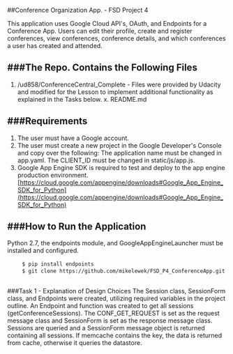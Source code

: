 ##Conference Organization App. - FSD Project 4

This application uses Google Cloud API's, OAuth, and Endpoints for a Conference App. Users can edit their profile, create and register conferences, view conferences, conference details, and which conferences a user has created and attended.

###The Repo. Contains the Following Files
-------------------------------------
 1. /ud858/ConferenceCentral_Complete - Files were provided by Udacity and modified for the Lesson to implement additional functionality as explained in the Tasks below.
 x. README.md
 
 ###Requirements
 --------------------
 1. The user must have a Google account.
 2. The user must create a new project in the Google Developer's Console and copy over the following: The application name must be changed in app.yaml. The CLIENT_ID must be changed in static/js/app.js.
 3. Google App Engine SDK is required to test and deploy to the app engine production environment. [https://cloud.google.com/appengine/downloads#Google_App_Engine_SDK_for_Python](https://cloud.google.com/appengine/downloads#Google_App_Engine_SDK_for_Python)
  
###How to Run the Application
-------------------------
<p>Python 2.7, the endpoints module, and GoogleAppEngineLauncher must be installed and configured.</p>

<pre>
    <code>$ pip install endpoints</code>
	<code>$ git clone https://github.com/mikelewek/FSD_P4_ConferenceApp.git</code>
	<code></code>
</pre>

###Task 1 - Explanation of Design Choices
The Session class, SessionForm class, and Endpoints were created, utilizing required variables in the project outline.
An Endpoint and function was created to get all sessions (getConferenceSessions). The CONF_GET_REQUEST is set as the request message class and SessionForm is set as the response message class. Sessions are queried and a SessionForm message object is returned containing all sessions. If memcache contains the key, the data is returned from cache, otherwise it queries the datastore. 
